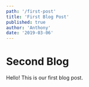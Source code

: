 ```yaml
---
path: '/first-post'
title: 'First Blog Post'
published: true
author: 'Anthony'
date: '2019-03-06'
---
```


# Second Blog
Hello! This is our first blog post.